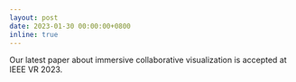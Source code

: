 ```yaml
---
layout: post
date: 2023-01-30 00:00:00+0800
inline: true
---
```


Our latest paper about immersive collaborative visualization is accepted at IEEE VR 2023.